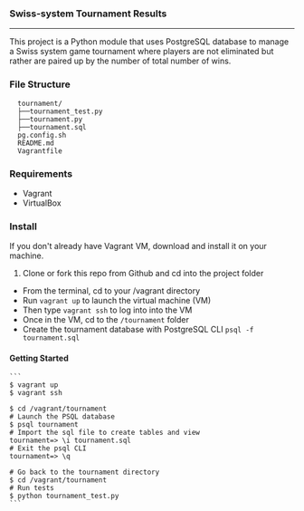 ### Swiss-system Tournament Results
---

This project is a Python module that uses PostgreSQL database to manage a Swiss system game tournament where
players are not eliminated but rather are paired up by the number of total number of wins.


### File Structure

      tournament/
      ├──tournament_test.py
      ├──tournament.py
      ├──tournament.sql
      pg.config.sh
      README.md
      Vagrantfile

### Requirements

- Vagrant
- VirtualBox


### Install

If you don't already have Vagrant VM, download and install it on your machine.

1. Clone or fork this repo from Github and cd into the project folder
- From the terminal, cd to your /vagrant directory
- Run `vagrant up` to launch the virtual machine (VM)
- Then type `vagrant ssh` to log into into the VM
- Once in the VM, cd to the `/tournament` folder
- Create the tournament database with PostgreSQL CLI `psql -f tournament.sql`

#### Getting Started
    ```
    $ vagrant up
    $ vagrant ssh

    $ cd /vagrant/tournament
    # Launch the PSQL database
    $ psql tournament
    # Import the sql file to create tables and view
    tournament=> \i tournament.sql
    # Exit the psql CLI
    tournament=> \q

    # Go back to the tournament directory
    $ cd /vagrant/tournament
    # Run tests 
    $ python tournament_test.py
    ```
